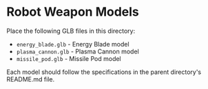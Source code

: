# Robot Weapon Models

Place the following GLB files in this directory:

- `energy_blade.glb` - Energy Blade model
- `plasma_cannon.glb` - Plasma Cannon model
- `missile_pod.glb` - Missile Pod model

Each model should follow the specifications in the parent directory's README.md file. 